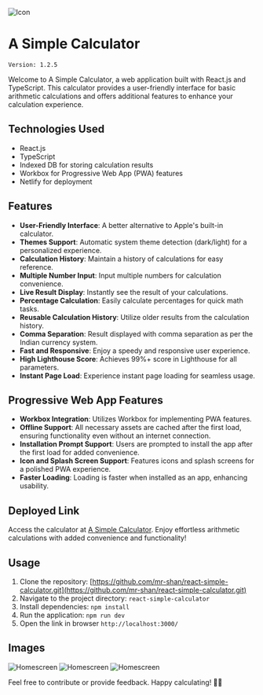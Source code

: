 ![Icon](https://a-simple-calctr.netlify.app/icons/48.png)
# A Simple Calculator

`Version: 1.2.5`

Welcome to A Simple Calculator, a web application built with React.js and TypeScript. This calculator provides a user-friendly interface for basic arithmetic calculations and offers additional features to enhance your calculation experience.

## Technologies Used

- React.js
- TypeScript
- Indexed DB for storing calculation results
- Workbox for Progressive Web App (PWA) features
- Netlify for deployment

## Features

- **User-Friendly Interface**: A better alternative to Apple's built-in calculator.
- **Themes Support**: Automatic system theme detection (dark/light) for a personalized experience.
- **Calculation History**: Maintain a history of calculations for easy reference.
- **Multiple Number Input**: Input multiple numbers for calculation convenience.
- **Live Result Display**: Instantly see the result of your calculations.
- **Percentage Calculation**: Easily calculate percentages for quick math tasks.
- **Reusable Calculation History**: Utilize older results from the calculation history.
- **Comma Separation**: Result displayed with comma separation as per the Indian currency system.
- **Fast and Responsive**: Enjoy a speedy and responsive user experience.
- **High Lighthouse Score**: Achieves 99%+ score in Lighthouse for all parameters.
- **Instant Page Load**: Experience instant page loading for seamless usage.

## Progressive Web App Features

- **Workbox Integration**: Utilizes Workbox for implementing PWA features.
- **Offline Support**: All necessary assets are cached after the first load, ensuring functionality even without an internet connection.
- **Installation Prompt Support**: Users are prompted to install the app after the first load for added convenience.
- **Icon and Splash Screen Support**: Features icons and splash screens for a polished PWA experience.
- **Faster Loading**: Loading is faster when installed as an app, enhancing usability.

## Deployed Link

Access the calculator at [A Simple Calculator](https://a-simple-calctr.netlify.app). Enjoy effortless arithmetic calculations with added convenience and functionality!

## Usage

1. Clone the repository:
[https://github.com/mr-shan/react-simple-calculator.git](https://github.com/mr-shan/react-simple-calculator.git)
2. Navigate to the project directory: `react-simple-calculator`
3. Install dependencies: `npm install`
4. Run the application: `npm run dev`
5. Open the link in browser `http://localhost:3000/`

## Images
![Homescreen](https://a-simple-calctr.netlify.app/screenshots/first.jpg)
![Homescreen](https://a-simple-calctr.netlify.app/screenshots/second.jpg)
![Homescreen](https://a-simple-calctr.netlify.app/screenshots/third.jpg)

Feel free to contribute or provide feedback. Happy calculating! 🧮🚀
